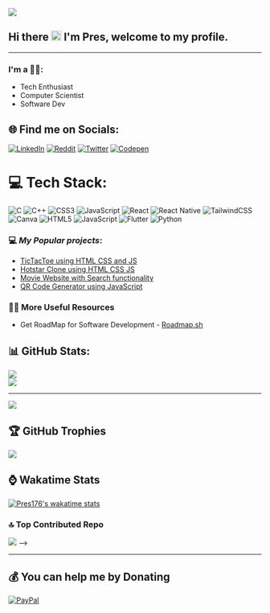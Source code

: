 [![](https://visitcount.itsvg.in/api?id=preston176&icon=0&color=0)](https://visitcount.itsvg.in)

## Hi there <img width="20" height="20" src="https://raw.githubusercontent.com/iampavangandhi/iampavangandhi/master/gifs/Hi.gif"> I'm Pres, welcome to my profile.
<hr>


### I'm a 👨‍💻:

* Tech Enthusiast
* Computer Scientist
* Software Dev


## 🌐 Find me on Socials:
[![LinkedIn](https://img.shields.io/badge/LinkedIn-%230077B5.svg?logo=linkedin&logoColor=white)](https://linkedin.com/in/https://www.linkedin.com/in/preston-mayieka-308b2b24a/) [![Reddit](https://img.shields.io/badge/Reddit-%23FF4500.svg?logo=Reddit&logoColor=white)](https://reddit.com/user/presn176) [![Twitter](https://img.shields.io/badge/Twitter-%231DA1F2.svg?logo=Twitter&logoColor=white)](https://twitter.com/@Preston_176) [![Codepen](https://img.shields.io/badge/Codepen-000000?style=for-the-badge&logo=codepen&logoColor=white)](https://codepen.io/preston176) 

# 💻 Tech Stack:
![C](https://img.shields.io/badge/c-%2300599C.svg?style=for-the-badge&logo=c&logoColor=white) ![C++](https://img.shields.io/badge/c++-%2300599C.svg?style=for-the-badge&logo=c%2B%2B&logoColor=white) ![CSS3](https://img.shields.io/badge/css3-%231572B6.svg?style=for-the-badge&logo=css3&logoColor=white) ![JavaScript](https://img.shields.io/badge/javascript-%23323330.svg?style=for-the-badge&logo=javascript&logoColor=%23F7DF1E) ![React](https://img.shields.io/badge/react-%2320232a.svg?style=for-the-badge&logo=react&logoColor=%2361DAFB) ![React Native](https://img.shields.io/badge/react_native-%2320232a.svg?style=for-the-badge&logo=react&logoColor=%2361DAFB) ![TailwindCSS](https://img.shields.io/badge/tailwindcss-%2338B2AC.svg?style=for-the-badge&logo=tailwind-css&logoColor=white) ![Canva](https://img.shields.io/badge/Canva-%2300C4CC.svg?style=for-the-badge&logo=Canva&logoColor=white) ![HTML5](https://img.shields.io/badge/html5-%23E34F26.svg?style=for-the-badge&logo=html5&logoColor=white) ![JavaScript](https://img.shields.io/badge/javascript-%23323330.svg?style=for-the-badge&logo=javascript&logoColor=%23F7DF1E) ![Flutter](https://img.shields.io/badge/Flutter-%2302569B.svg?style=for-the-badge&logo=Flutter&logoColor=white) ![Python](https://img.shields.io/badge/python-3670A0?style=for-the-badge&logo=python&logoColor=ffdd54)

### 💻 *My Popular projects*:
- [TicTacToe using HTML CSS and JS](https://preston176.github.io/tictactoe/)
- [Hotstar Clone using HTML CSS JS](https://dciklu.csb.app/)
- [Movie Website with Search functionality](https://preston176.github.io/Movie-site/)
- [QR Code Generator using JavaScript](https://preston176.github.io/QR-Code-Generator/)

### 👨‍💻 More Useful Resources
- Get RoadMap for Software Development - [Roadmap.sh](https://www.roadmap.sh/) 


## 📊 GitHub Stats:
![](https://github-readme-stats.vercel.app/api?username=preston176&theme=dark&hide_border=false&include_all_commits=true&count_private=true)<br/>
![](https://github-readme-streak-stats.herokuapp.com/?user=preston176&theme=dark&hide_border=false)<br/>
<hr>

![](https://github-readme-stats.vercel.app/api/top-langs/?username=preston176&theme=dark&hide_border=false&include_all_commits=true&count_private=true&layout=compact)

## 🏆 GitHub Trophies
![](https://github-profile-trophy.vercel.app/?username=preston176&theme=darkhub&no-frame=true&no-bg=false&margin-w=4)

## ⌚ Wakatime Stats
[![Pres176's wakatime stats](https://github-readme-stats.vercel.app/api/wakatime?username=prestonm176)](https://github.com/anuraghazra/github-readme-stats)



<!-- [![wakatime](https://wakatime.com/badge/user/d8868823-72bc-46a7-8dbd-396ba5326e3a.svg)](https://wakatime.com/@d8868823-72bc-46a7-8dbd-396ba5326e3a) -->

### 🔝 Top Contributed Repo
![](https://github-contributor-stats.vercel.app/api?username=preston176&limit=5&theme=dark&combine_all_yearly_contributions=true) -->


---


  ## 💰 You can help me by Donating
  [![PayPal](https://img.shields.io/badge/PayPal-00457C?style=for-the-badge&logo=paypal&logoColor=white)](https://paypal.me/https://www.paypal.com/paypalme/collinzeal19) 

  
<!-- Proudly created with GPRM ( https://gprm.itsvg.in ) -->
